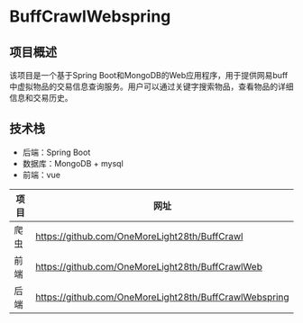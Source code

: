 # BuffCrawlWebspring

## 项目概述

该项目是一个基于Spring Boot和MongoDB的Web应用程序，用于提供网易buff中虚拟物品的交易信息查询服务。用户可以通过关键字搜索物品，查看物品的详细信息和交易历史。

## 技术栈

- 后端：Spring Boot
- 数据库：MongoDB + mysql
- 前端：vue

| 项目  |       网址                       |
|---|------------------------------|
| 爬虫 | https://github.com/OneMoreLight28th/BuffCrawl |
| 前端 | https://github.com/OneMoreLight28th/BuffCrawlWeb |
| 后端 | https://github.com/OneMoreLight28th/BuffCrawlWebspring |
